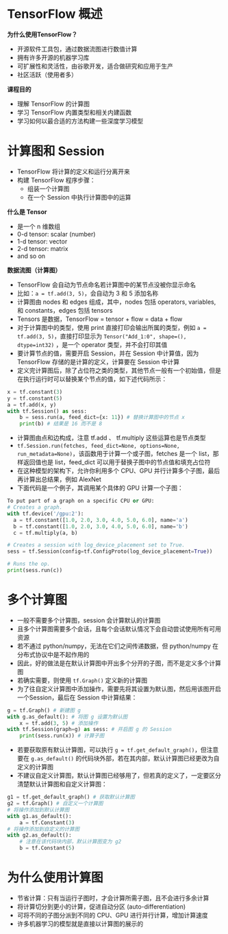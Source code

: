 
# TensorFlow 概述

**为什么使用TensorFlow？**

- 开源软件工具包，通过数据流图进行数值计算
- 拥有许多开源的机器学习库
- 可扩展性和灵活性，由谷歌开发，适合做研究和应用于生产
- 社区活跃（使用者多）

**课程目的**

- 理解 TensorFlow 的计算图
- 学习 TensorFlow 内置类型和相关内建函数
- 学习如何以最合适的方法构建一些深度学习模型

# 计算图和 Session

- TensorFlow 将计算的定义和运行分离开来
- 构建 TensorFlow 程序步骤：
    - 组装一个计算图
    - 在一个 Session 中执行计算图中的运算

**什么是 Tensor**

- 是一个 n 维数组
- 0-d tensor: scalar (number) 
- 1-d tensor: vector
- 2-d tensor: matrix
- and so on

**数据流图（计算图）**

- TensorFlow 会自动为节点命名若计算图中的某节点没被你显示命名
- 比如：`a = tf.add(3, 5)`，会自动为 3 和 5 添加名称
- 计算图由 nodes 和 edges 组成，其中，nodes 包括 operators, variables, 和 constants，edges 包括 tensors
- Tensors 是数据，TensorFlow = tensor + flow = data + flow 
- 对于计算图中的类型，使用 print 直接打印会输出所属的类型，例如 `a = tf.add(3, 5)`，直接打印显示为 `Tensor("Add_1:0", shape=(), dtype=int32)` ，是一个 operator 类型，并不会打印其值
- 要计算节点的值，需要开启 Session，并在 Session 中计算值，因为 TensorFlow 存储的是计算的定义，计算要在 Session 中计算
- 定义完计算图后，除了占位符之类的类型，其他节点一般有一个初始值，但是在执行运行时可以替换某个节点的值，如下述代码所示：
```py
x = tf.constant(3)
y = tf.constant(5)
a = tf.add(x, y)
with tf.Session() as sess:
    b = sess.run(a, feed_dict={x: 11}) # 替换计算图中的节点 x
    print(b) # 结果是 16 而不是 8
```
- 计算图由点和边构成，注意 tf.add 、 tf.multiply 这些运算也是节点类型
- `tf.Session.run(fetches, feed_dict=None, options=None, run_metadata=None)`，该函数用于计算一个或子图，fetches 是一个 list，那样返回值也是 list，feed_dict 可以用于替换子图中的节点值和填充占位符
- 在这种模型的架构下，允许你利用多个 CPU、GPU 并行计算多个子图，最后再计算出总结果，例如 AlexNet
- 下面代码是一个例子，其调用某个具体的 GPU 计算一个子图：
```py
To put part of a graph on a specific CPU or GPU:
# Creates a graph.
with tf.device('/gpu:2'):
  a = tf.constant([1.0, 2.0, 3.0, 4.0, 5.0, 6.0], name='a')
  b = tf.constant([1.0, 2.0, 3.0, 4.0, 5.0, 6.0], name='b')
  c = tf.multiply(a, b)

# Creates a session with log_device_placement set to True.
sess = tf.Session(config=tf.ConfigProto(log_device_placement=True))

# Runs the op.
print(sess.run(c))
```

# 多个计算图

- 一般不需要多个计算图，session 会计算默认的计算图
- 且多个计算图需要多个会话，且每个会话默认情况下会自动尝试使用所有可用资源
- 若不通过 python/numpy，无法在它们之间传递数据，但 python/numpy 在分布式协议中是不起作用的
- 因此，好的做法是在默认计算图中开出多个分开的子图，而不是定义多个计算图
- 若确实需要，则使用 `tf.Graph()` 定义新的计算图
- 为了往自定义计算图中添加操作，需要先将其设置为默认图，然后用该图开启一个Session，最后在 Session 中计算结果：
```py
g = tf.Graph() # 新建图 g
with g.as_default(): # 将图 g 设置为默认图
    x = tf.add(3, 5) # 添加操作
with tf.Session(graph=g) as sess: # 开启图 g 的 Session
    print(sess.run(x)) # 计算子图
```
- 若要获取原有默认计算图，可以执行 `g = tf.get_default_graph()`，但注意要在 `g.as_default()` 的代码块外部，若在其内部，默认计算图已经更改为自定义的计算图
- 不建议自定义计算图，默认计算图已经够用了，但若真的定义了，一定要区分清楚默认计算图和自定义计算图：
```py
g1 = tf.get_default_graph() # 获取默认计算图
g2 = tf.Graph() # 自定义一个计算图
# 将操作添加到默认计算图
with g1.as_default():
    a = tf.Constant(3) 
# 将操作添加到自定义的计算图
with g2.as_default():
    # 注意在该代码块内部，默认计算图变为 g2
    b = tf.Constant(5)
```

# 为什么使用计算图

- 节省计算：只有当运行子图时，才会计算所需子图，且不会进行多余计算
- 将计算切分到更小的计算，促进自动分区 (auto-differentiation)
- 可将不同的子图分派到不同的 CPU、GPU 进行并行计算，增加计算速度
- 许多机器学习的模型就是直接以计算图的展示的
